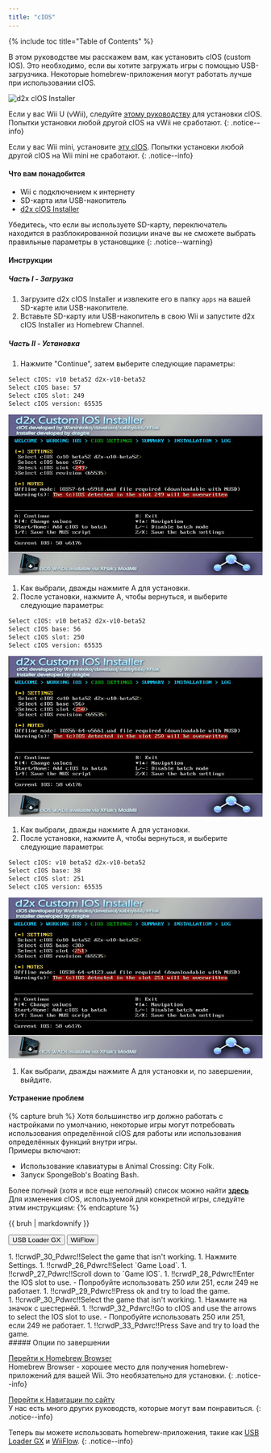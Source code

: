```yaml
---
title: "cIOS"
---
```


{% include toc title="Table of Contents" %}

В этом руководстве мы расскажем вам, как установить cIOS (custom IOS). Это необходимо, если вы хотите загружать игры с помощью USB-загрузчика. Некоторые homebrew-приложения могут работать лучше при использовании cIOS.

![d2x cIOS Installer](/images/cios/cIOS.png)

Если у вас Wii U (vWii), следуйте [этому руководству](https://wiiu.hacks.guide/#/vwii-modding) для установки cIOS. Попытки установки любой другой cIOS на vWii не сработают.
{: .notice--info}

Если у вас Wii mini, установите [эту cIOS](cios-mini). Попытки установки любой другой cIOS на Wii mini не сработают.
{: .notice--info}

#### Что вам понадобится

* Wii с подключением к интернету
* SD-карта или USB-накопитель
* [d2x cIOS Installer](/assets/files/d2x-cIOS-Installer-Wii.zip)

Убедитесь, что если вы используете SD-карту, переключатель находится в разблокированной позиции иначе вы не сможете выбрать правильные параметры в установщике
{: .notice--warning}

#### Инструкции

##### Часть I - Загрузка

1. Загрузите d2x cIOS Installer и извлеките его в папку `apps` на вашей SD-карте или USB-накопителе.
1. Вставьте SD-карту или USB-накопитель в свою Wii и запустите d2x cIOS Installer из Homebrew Channel.

##### Часть II - Установка

1. Нажмите "Continue", затем выберите следующие параметры:
```
Select cIOS: v10 beta52 d2x-v10-beta52
Select cIOS base: 57
Select cIOS slot: 249
Select cIOS version: 65535
```
![Установка cIOS 249](/images/cios/Install249.png)
1. Как выбрали, дважды нажмите A для установки.
1. После установки, нажмите A, чтобы вернуться, и выберите следующие параметры:
```
Select cIOS: v10 beta52 d2x-v10-beta52
Select cIOS base: 56
Select cIOS slot: 250
Select cIOS version: 65535
```
![Установка cIOS 250](/images/cios/Install250.png)
1. Как выбрали, дважды нажмите A для установки.
1. После установки, нажмите A, чтобы вернуться, и выберите следующие параметры:
```
Select cIOS: v10 beta52 d2x-v10-beta52
Select cIOS base: 38
Select cIOS slot: 251
Select cIOS version: 65535
```
![Установка cIOS 251](/images/cios/Install251.png)
1. Как выбрали, дважды нажмите A для установки и, по завершении, выйдите.

#### Устранение проблем

{% capture bruh %}
Хотя большинство игр должно работать с настройками по умолчанию, некоторые игры могут потребовать использования определённой cIOS для работы или использования определённых функций внутри игры.<br> Примеры включают:
* Использование клавиатуры в Animal Crossing: City Folk.
* Запуск SpongeBob's Boating Bash.

Более полный (хотя и все еще неполный) список можно найти [**здесь**](https://wiki.gbatemp.net/wiki/Wii_cIOS_base_Compatibility_List)<br> Для изменения cIOS, используемой для конкретной игры, следуйте этим инструкциям:
{% endcapture %}
<div class="notice--warning">{{ bruh | markdownify }}</div>

<button class="tablinks btn btn--large btn--primary" id="defaultOpen" onclick="openTab(event, 'usbloadergx')">USB Loader GX</button>
<button class="tablinks btn btn--large btn--info" onclick="openTab(event, 'wiiflow')">WiiFlow</button>

<div id="usbloadergx" class="blanktabcontent" markdown="1">
1. !!crwdP_30_Pdwrc!!Select the game that isn't working.
1. Нажмите Settings.
1. !!crwdP_26_Pdwrc!!Select `Game Load`.
1. !!crwdP_27_Pdwrc!!Scroll down to `Game IOS`.
1. !!crwdP_28_Pdwrc!!Enter the IOS slot to use.
    - Попробуйте использовать 250 или 251, если 249 не работает.
1. !!crwdP_29_Pdwrc!!Press ok and try to load the game.
</div>
<div id="wiiflow" class="blanktabcontent" markdown="1">
1. !!crwdP_30_Pdwrc!!Select the game that isn't working.
1. Нажмите на значок с шестернёй.
1. !!crwdP_32_Pdwrc!!Go to cIOS and use the arrows to select the IOS slot to use.
    - Попробуйте использовать 250 или 251, если 249 не работает.
1. !!crwdP_33_Pdwrc!!Press Save and try to load the game.
</div>
##### Опции по завершении

[Перейти к Homebrew Browser](hbb)<br> Homebrew Browser - хорошее место для получения homebrew-приложений для вашей Wii. Это необязательно для установки.
{: .notice--info}

[Перейти к Навигации по сайту](site-navigation)<br> У нас есть много других руководств, которые могут вам понравиться.
{: .notice--info}

Теперь вы можете использовать homebrew-приложения, такие как [USB Loader GX](usbloadergx) и [WiiFlow](wiiflow).
{: .notice--info}

<script>
    let tabcontent = document.getElementsByClassName("blanktabcontent");
    let tablinks = document.getElementsByClassName("tablinks");

    function openTab(evt, tabName) {
        let element;

        for (element of tabcontent) {
            element.style.display = "none";
        }

        for (element of tablinks) {
            element.className = element.className.replace("btn--primary", "btn--info");
            if (!element.className.includes('btn--info'))
                element.className += " btn--info";
        }

        document.getElementById(tabName).style.display = "block";
        evt.currentTarget.className = evt.currentTarget.className.replace("btn--info", "btn--primary");
    }

    // Get the element with id="defaultOpen" and click on it
    document.getElementById("defaultOpen").click();
</script>

